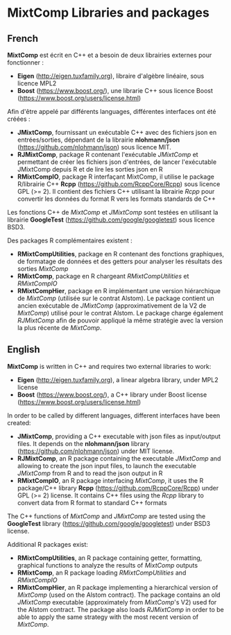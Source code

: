 # MixtComp Libraries and packages

## French

**MixtComp** est écrit en C++ et a besoin de deux librairies externes pour fonctionner :
- **Eigen** (http://eigen.tuxfamily.org), libraire d'algèbre linéaire, sous licence MPL2
- **Boost** (https://www.boost.org/), une librarie C++ sous licence Boost (https://www.boost.org/users/license.html)

Afin d'être appelé par différents languages, différentes interfaces ont été créées :
- **JMixtComp**, fournissant un exécutable C++ avec des fichiers json en entrées/sorties, dépendant de la librairie **nlohmann/json** (https://github.com/nlohmann/json) sous licence MIT.
- **RJMixtComp**, package R contenant l'exécutable *JMixtComp* et permettant de créer les fichiers json d'entrées, de lancer l'exécutable JMixtComp depuis R et de lire les sorties json en R
- **RMixtCompIO**, package R interfaçant MixtComp, il utilise le package R/librairie C++ **Rcpp** (https://github.com/RcppCore/Rcpp) sous licence GPL (>= 2). Il contient des fichiers C++ utilisant la librairie *Rcpp* pour convertir les données du format R vers les formats standards de C++

Les fonctions C++ de *MixtComp* et *JMixtComp* sont testées en utilisant la librairie **GoogleTest** (https://github.com/google/googletest) sous licence BSD3.

Des packages R complémentaires existent :
- **RMixtCompUtilities**, package en R contenant des fonctions graphiques, de formatage de données et des getters pour analyser les résultats des sorties *MixtComp*
- **RMixtComp**, package en R chargeant *RMixtCompUtilities* et *RMixtCompIO*
- **RMixtCompHier**, package en R implémentant une version hiérarchique de *MixtComp* (utilisée sur le contrat Alstom). Le package contient un ancien exécutable de *JMixtComp* (approximativement de la V2 de *MixtComp*) utilisé pour le contrat Alstom. Le package charge également *RJMixtComp* afin de pouvoir appliqué la même stratégie avec la version la plus récente de *MixtComp*.


## English

**MixtComp** is written in C++ and requires two external libraries to work:
- **Eigen** (http://eigen.tuxfamily.org), a linear algebra library, under MPL2 license
- **Boost** (https://www.boost.org/), a C++ library under Boost license (https://www.boost.org/users/license.html)

In order to be called by different languages, different interfaces have been created:
- **JMixtComp**, providing a C++ executable with json files as input/output files. It depends on the **nlohmann/json** library (https://github.com/nlohmann/json) under MIT license.
- **RJMixtComp**, an R package containing the executable *JMixtComp* and allowing to create the json input files, to launch the executable *JMixtComp* from R and to read the json output in R
- **RMixtCompIO**, an R package interfacing *MixtComp*, it uses the R package/C++ library **Rcpp** (https://github.com/RcppCore/Rcpp) under GPL (>= 2) license. It contains C++ files using the *Rcpp* library to convert data from R format to standard C++ formats

The C++ functions of *MixtComp* and *JMixtComp* are tested using the **GoogleTest** library (https://github.com/google/googletest) under BSD3 license.

Additional R packages exist:
- **RMixtCompUtilities**, an R package containing getter, formatting, graphical functions to analyze the results of *MixtComp* outputs
- **RMixtComp**, an R package loading *RMixtCompUtilities* and *RMixtCompIO*
- **RMixtCompHier**, an R package implementing a hierarchical version of *MixtComp* (used on the Alstom contract). The package contains an old *JMixtComp* executable (approximately from *MixtComp*'s V2) used for the Alstom contract. The package also loads *RJMixtComp* in order to be able to apply the same strategy with the most recent version of *MixtComp*.



